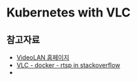 # Kubernetes with VLC

## 참고자료

- [VideoLAN 홈페이지](https://code.videolan.org/videolan/docker-images)
- [VLC - docker - rtsp in stackoverflow](https://stackoverflow.com/questions/42162137/run-vlc-in-a-docker-image-to-send-a-video-stream-via-rtsp-protocol)
- 

